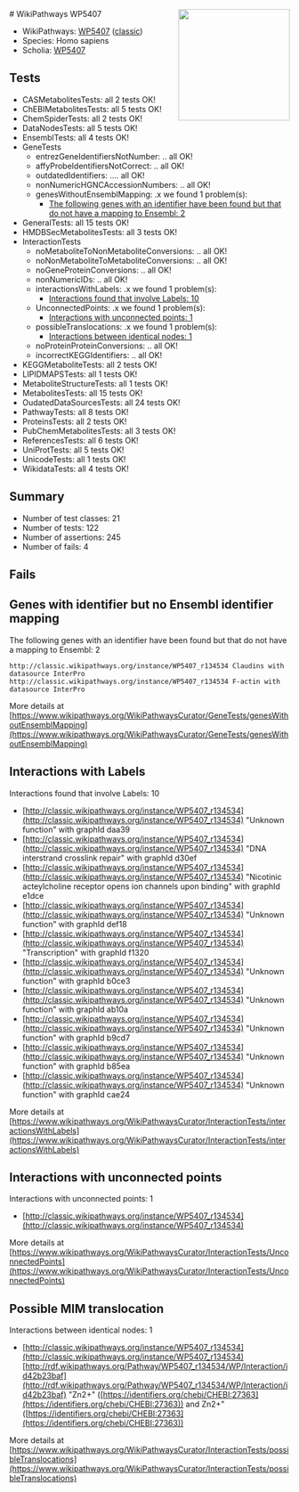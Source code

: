 <img style="float: right; width: 200px" src="https://upload.wikimedia.org/wikipedia/commons/thumb/8/83/Wplogo_with_text_500.png/640px-Wplogo_with_text_500.png" />
# WikiPathways WP5407

* WikiPathways: [WP5407](https://wikipathways.org/pathways/WP5407) ([classic](https://classic.wikipathways.org/instance/WP5407))
* Species: Homo sapiens
* Scholia: [WP5407](https://scholia.toolforge.org/wikipathways/WP5407)
## Tests
* CASMetabolitesTests: all 2 tests OK!
* ChEBIMetabolitesTests: all 5 tests OK!
* ChemSpiderTests: all 2 tests OK!
* DataNodesTests: all 5 tests OK!
* EnsemblTests: all 4 tests OK!
* GeneTests
    * entrezGeneIdentifiersNotNumber: .. all OK!
    * affyProbeIdentifiersNotCorrect: .. all OK!
    * outdatedIdentifiers: .... all OK!
    * nonNumericHGNCAccessionNumbers: .. all OK!
    * genesWithoutEnsemblMapping: .x we found 1 problem(s):
        * [The following genes with an identifier have been found but that do not have a mapping to Ensembl: 2](#40286d84)
* GeneralTests: all 15 tests OK!
* HMDBSecMetabolitesTests: all 3 tests OK!
* InteractionTests
    * noMetaboliteToNonMetaboliteConversions: .. all OK!
    * noNonMetaboliteToMetaboliteConversions: .. all OK!
    * noGeneProteinConversions: .. all OK!
    * nonNumericIDs: .. all OK!
    * interactionsWithLabels: .x we found 1 problem(s):
        * [Interactions found that involve Labels: 10](#fe97a8b8)
    * UnconnectedPoints: .x we found 1 problem(s):
        * [Interactions with unconnected points: 1](#35a61ad9)
    * possibleTranslocations: .x we found 1 problem(s):
        * [Interactions between identical nodes: 1](#1c118206)
    * noProteinProteinConversions: .. all OK!
    * incorrectKEGGIdentifiers: .. all OK!
* KEGGMetaboliteTests: all 2 tests OK!
* LIPIDMAPSTests: all 1 tests OK!
* MetaboliteStructureTests: all 1 tests OK!
* MetabolitesTests: all 15 tests OK!
* OudatedDataSourcesTests: all 24 tests OK!
* PathwayTests: all 8 tests OK!
* ProteinsTests: all 2 tests OK!
* PubChemMetabolitesTests: all 3 tests OK!
* ReferencesTests: all 6 tests OK!
* UniProtTests: all 5 tests OK!
* UnicodeTests: all 1 tests OK!
* WikidataTests: all 4 tests OK!


## Summary

* Number of test classes: 21
* Number of tests: 122
* Number of assertions: 245
* Number of fails: 4

## Fails

<a name="40286d84" />

## Genes with identifier but no Ensembl identifier mapping

The following genes with an identifier have been found but that do not have a mapping to Ensembl: 2
```
http://classic.wikipathways.org/instance/WP5407_r134534 Claudins with datasource InterPro
http://classic.wikipathways.org/instance/WP5407_r134534 F-actin with datasource InterPro
```

More details at [https://www.wikipathways.org/WikiPathwaysCurator/GeneTests/genesWithoutEnsemblMapping](https://www.wikipathways.org/WikiPathwaysCurator/GeneTests/genesWithoutEnsemblMapping)

<a name="fe97a8b8" />

## Interactions with Labels

Interactions found that involve Labels: 10

* [http://classic.wikipathways.org/instance/WP5407_r134534](http://classic.wikipathways.org/instance/WP5407_r134534) "Unknown
function" with graphId daa39
* [http://classic.wikipathways.org/instance/WP5407_r134534](http://classic.wikipathways.org/instance/WP5407_r134534) "DNA interstrand 
crosslink repair" with graphId d30ef
* [http://classic.wikipathways.org/instance/WP5407_r134534](http://classic.wikipathways.org/instance/WP5407_r134534) "Nicotinic acteylcholine receptor
opens ion channels upon binding" with graphId e1dce
* [http://classic.wikipathways.org/instance/WP5407_r134534](http://classic.wikipathways.org/instance/WP5407_r134534) "Unknown
function" with graphId def18
* [http://classic.wikipathways.org/instance/WP5407_r134534](http://classic.wikipathways.org/instance/WP5407_r134534) "Transcription" with graphId f1320
* [http://classic.wikipathways.org/instance/WP5407_r134534](http://classic.wikipathways.org/instance/WP5407_r134534) "Unknown
function" with graphId b0ce3
* [http://classic.wikipathways.org/instance/WP5407_r134534](http://classic.wikipathways.org/instance/WP5407_r134534) "Unknown
function" with graphId ab10a
* [http://classic.wikipathways.org/instance/WP5407_r134534](http://classic.wikipathways.org/instance/WP5407_r134534) "Unknown
function" with graphId b9cd7
* [http://classic.wikipathways.org/instance/WP5407_r134534](http://classic.wikipathways.org/instance/WP5407_r134534) "Unknown
function" with graphId b85ea
* [http://classic.wikipathways.org/instance/WP5407_r134534](http://classic.wikipathways.org/instance/WP5407_r134534) "Unknown
function" with graphId cae24


More details at [https://www.wikipathways.org/WikiPathwaysCurator/InteractionTests/interactionsWithLabels](https://www.wikipathways.org/WikiPathwaysCurator/InteractionTests/interactionsWithLabels)

<a name="35a61ad9" />

## Interactions with unconnected points

Interactions with unconnected points: 1

* [http://classic.wikipathways.org/instance/WP5407_r134534](http://classic.wikipathways.org/instance/WP5407_r134534)


More details at [https://www.wikipathways.org/WikiPathwaysCurator/InteractionTests/UnconnectedPoints](https://www.wikipathways.org/WikiPathwaysCurator/InteractionTests/UnconnectedPoints)

<a name="1c118206" />

## Possible MIM translocation

Interactions between identical nodes: 1

* [http://classic.wikipathways.org/instance/WP5407_r134534](http://classic.wikipathways.org/instance/WP5407_r134534) [http://rdf.wikipathways.org/Pathway/WP5407_r134534/WP/Interaction/id42b23baf](http://rdf.wikipathways.org/Pathway/WP5407_r134534/WP/Interaction/id42b23baf) "Zn2+" ([https://identifiers.org/chebi/CHEBI:27363](https://identifiers.org/chebi/CHEBI:27363)) and 
Zn2+" ([https://identifiers.org/chebi/CHEBI:27363](https://identifiers.org/chebi/CHEBI:27363))


More details at [https://www.wikipathways.org/WikiPathwaysCurator/InteractionTests/possibleTranslocations](https://www.wikipathways.org/WikiPathwaysCurator/InteractionTests/possibleTranslocations)

